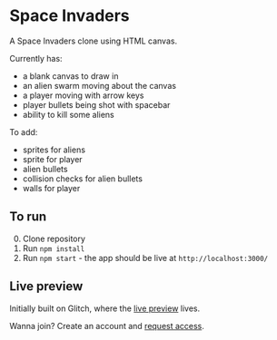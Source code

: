 # Space Invaders

A Space Invaders clone using HTML canvas.

Currently has:
- a blank canvas to draw in
- an alien swarm moving about the canvas
- a player moving with arrow keys
- player bullets being shot with spacebar
- ability to kill some aliens

To add:
- sprites for aliens
- sprite for player
- alien bullets
- collision checks for alien bullets
- walls for player

## To run

0. Clone repository
0. Run `npm install`
0. Run `npm start` - the app should be live at `http://localhost:3000/`

## Live preview

Initially built on Glitch, where the [live preview](https://enormous-headlight.glitch.me/) lives.

Wanna join? Create an account and [request access](https://glitch.com/edit/#!/enormous-headlight).
